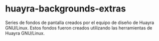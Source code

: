 huayra-backgrounds-extras
=========================
Series de fondos de pantalla creados por el equipo de diseño de Huayra GNU/Linux.
Estos fondos fueron creados utilizando las herramientas de Huayra GNU/Linux.
